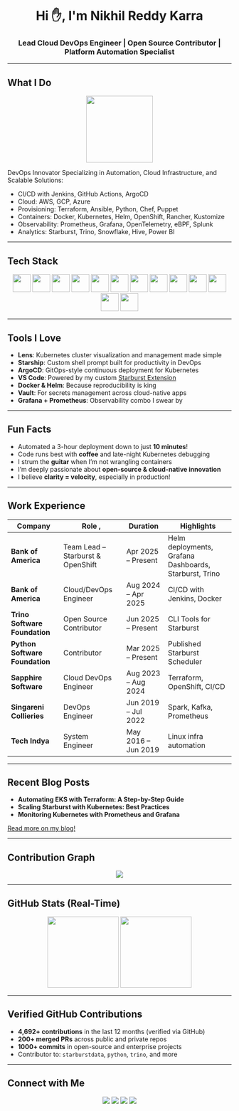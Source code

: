 <h1 align="center">Hi ✋, I'm Nikhil Reddy Karra</h1>
<h3 align="center"> Lead Cloud DevOps Engineer | Open Source Contributor | Platform Automation Specialist</h3>

---

##  What I Do

<p align="center">
  <img src="https://raw.githubusercontent.com/rajput2107/rajput2107/master/Assets/Developer.gif" width="150"/>
</p>

DevOps Innovator Specializing in Automation, Cloud Infrastructure, and Scalable Solutions:

-  CI/CD with Jenkins, GitHub Actions, ArgoCD
-  Cloud: AWS, GCP, Azure
-  Provisioning: Terraform, Ansible, Python, Chef, Puppet
-  Containers: Docker, Kubernetes, Helm, OpenShift, Rancher, Kustomize
-  Observability: Prometheus, Grafana, OpenTelemetry, eBPF, Splunk
-  Analytics: Starburst, Trino, Snowflake, Hive, Power BI

---

##  Tech Stack

<p align="center">
  <img src="https://cdn.jsdelivr.net/gh/devicons/devicon/icons/googlecloud/googlecloud-original.svg" width="40" />
  <img src="https://cdn.jsdelivr.net/gh/devicons/devicon/icons/azure/azure-original.svg" width="40" />
  <img src="https://cdn.jsdelivr.net/gh/devicons/devicon/icons/docker/docker-original.svg" width="40" />
  <img src="https://cdn.jsdelivr.net/gh/devicons/devicon/icons/kubernetes/kubernetes-plain.svg" width="40" />
  <img src="https://cdn.jsdelivr.net/gh/devicons/devicon/icons/python/python-original.svg" width="40" />
  <img src="https://cdn.jsdelivr.net/gh/devicons/devicon/icons/javascript/javascript-original.svg" width="40" />
  <img src="https://cdn.jsdelivr.net/gh/devicons/devicon/icons/typescript/typescript-original.svg" width="40" />
  <img src="https://cdn.jsdelivr.net/gh/devicons/devicon/icons/nodejs/nodejs-original.svg" width="40" />
  <img src="https://cdn.jsdelivr.net/gh/devicons/devicon/icons/react/react-original.svg" width="40" />
  <img src="https://cdn.jsdelivr.net/gh/devicons/devicon/icons/terraform/terraform-original.svg" width="40" />
  <img src="https://cdn.jsdelivr.net/gh/devicons/devicon/icons/ansible/ansible-original.svg" width="40" />
  <img src="https://cdn.jsdelivr.net/gh/devicons/devicon/icons/linux/linux-original.svg" width="40" />
  <img src="https://cdn.jsdelivr.net/gh/devicons/devicon/icons/git/git-original.svg" width="40" />
</p>

---

##  Tools I Love

-  **Lens**: Kubernetes cluster visualization and management made simple  
-  **Starship**: Custom shell prompt built for productivity in DevOps  
-  **ArgoCD**: GitOps-style continuous deployment for Kubernetes  
-  **VS Code**: Powered by my custom [Starburst Extension](https://marketplace.visualstudio.com/items?itemName=karranikhil99.starburst-one)  
-  **Docker & Helm**: Because reproducibility is king  
-  **Vault**: For secrets management across cloud-native apps  
-  **Grafana + Prometheus**: Observability combo I swear by  

---

##  Fun Facts

-  Automated a 3-hour deployment down to just **10 minutes**!
-  Code runs best with **coffee** and late-night Kubernetes debugging
-  I strum the **guitar** when I’m not wrangling containers
-  I’m deeply passionate about **open-source & cloud-native innovation**
-  I believe **clarity = velocity**, especially in production!

---

##  Work Experience

|  Company                     |  Role      ,                           |  Duration                 |     Highlights |
|------------------------------|----------------------------------------|---------------------------|----------------|
| **Bank of America**          | Team Lead – Starburst & OpenShift      | Apr 2025 – Present        | Helm deployments, Grafana Dashboards, Starburst, Trino |
| **Bank of America**          | Cloud/DevOps Engineer                  | Aug 2024 – Apr 2025       | CI/CD with Jenkins, Docker |
| **Trino Software Foundation**| Open Source Contributor                | Jun 2025 – Present        | CLI Tools for Starburst |
| **Python Software Foundation**| Contributor                            | Mar 2025 – Present        | Published Starburst Scheduler |
| **Sapphire Software**        | Cloud DevOps Engineer                  | Aug 2023 – Aug 2024       | Terraform, OpenShift, CI/CD |
| **Singareni Collieries**     | DevOps Engineer                        | Jun 2019 – Jul 2022       | Spark, Kafka, Prometheus |
| **Tech Indya**               | System Engineer                        | May 2016 – Jun 2019       | Linux infra automation |

---

##  Recent Blog Posts

-  **Automating EKS with Terraform: A Step-by-Step Guide**
-  **Scaling Starburst with Kubernetes: Best Practices**
-  **Monitoring Kubernetes with Prometheus and Grafana**

 [Read more on my blog!](https://nikhilkarra.com)

---

##  Contribution Graph
<p align="center">
  <img src="https://github-readme-activity-graph.vercel.app/graph?username=karranikhil99&theme=react-dark&hide_border=true&area=true" />
</p>

---

##  GitHub Stats (Real-Time)

<p align="center">
  <img src="https://github-readme-streak-stats.herokuapp.com?user=karranikhil99&theme=gruvbox&hide_border=true" height="160"/>
  <img src="https://github-readme-stats.vercel.app/api/top-langs/?username=karranikhil99&layout=compact&theme=gruvbox&hide_border=true" height="160"/>
</p>

---

##  Verified GitHub Contributions

-  **4,692+ contributions** in the last 12 months (verified via GitHub)
-  **200+ merged PRs** across public and private repos
-  **1000+ commits** in open-source and enterprise projects
-  Contributor to: `starburstdata`, `python`, `trino`, and more

---

##  Connect with Me

<p align="center">
  <a href="https://linkedin.com/in/knikhilwork99"><img src="https://img.shields.io/badge/LinkedIn-blue?style=for-the-badge&logo=linkedin" /></a>
  <a href="https://nikhilkarra.com"><img src="https://img.shields.io/badge/Website-000?style=for-the-badge&logo=firefox&logoColor=white" /></a>
  <a href="mailto:knikhilreddy99@gmail.com"><img src="https://img.shields.io/badge/Gmail-EA4335?style=for-the-badge&logo=gmail&logoColor=white" /></a>
  <a href="https://github.com/karranikhil99"><img src="https://img.shields.io/badge/GitHub-181717?style=for-the-badge&logo=github&logoColor=white" /></a>
</p>
